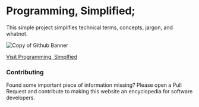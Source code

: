 # Programming, Simplified;
This simple project simplifies technical terms, concepts, jargon, and whatnot.

![Copy of Github Banner](https://github.com/user-attachments/assets/604555b0-2dcb-42b7-94dd-ded5d0fe03cb)

[Visit Programming, Simplfied](https://programming-simple.pages.dev/)


### Contributing
Found some important piece of information missing? Please open a Pull Request and contribute to making this website an encyclopedia for software developers.

